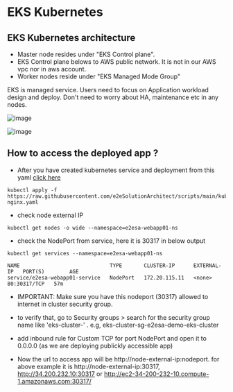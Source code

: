 # EKS Kubernetes 

## EKS Kubernetes architecture
- Master node resides under "EKS Control plane". 
- EKS Control plane belows to AWS public network. It is not in our AWS vpc nor in aws account. 
- Worker nodes reside under "EKS Managed Mode Group"
  
EKS is managed service. Users need to focus on Application workload design and deploy. Don't need to worry about HA, maintenance etc in any nodes. 

![image](https://user-images.githubusercontent.com/62712515/200024539-70044eb4-b262-4985-9f05-531cb3a0c041.png)

![image](https://user-images.githubusercontent.com/62712515/200707166-2c706320-1978-4eb9-b3b3-717819608562.png)

## How to access the deployed app ?

- After you have created kubernetes service and deployment from this yaml [click here](https://raw.githubusercontent.com/e2eSolutionArchitect/scripts/main/kubernetes/deployment/deployment-nginx.yaml)

```
kubectl apply -f https://raw.githubusercontent.com/e2eSolutionArchitect/scripts/main/kubernetes/deployment/deployment-nginx.yaml
```
- check node external IP
```
kubectl get nodes -o wide --namespace=e2esa-webapp01-ns
```

- check the NodePort from service, here it is 30317 in below output
```
kubectl get services --namespace=e2esa-webapp01-ns

NAME                             TYPE       CLUSTER-IP      EXTERNAL-IP   PORT(S)        AGE
service/e2esa-webapp01-service   NodePort   172.20.115.11   <none>        80:30317/TCP   57m
```

- IMPORTANT: Make sure you have this nodeport (30317) allowed to internet in cluster security group. 
- to verify that, go to Security groups > search for the security group name like 'eks-cluster-<your-cluster-name>' . e.g, eks-cluster-sg-e2esa-demo-eks-cluster
- add inbound rule for Custom TCP for port NodePort and open it to 0.0.0.0 (as we are deploying publickly accessible app)

- Now the url to access app will be http://node-external-ip:nodeport. for above example it is http://node-external-ip:30317, http://34.200.232.10:30317 or http://ec2-34-200-232-10.compute-1.amazonaws.com:30317/

